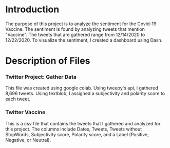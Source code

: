 # Introduction

The purpose of this project is to analyze the sentiment for the Covid-19 Vaccine. The sentiment is found by analyzing tweets that mention "Vaccine". The tweets that are gathered range from 12/14/2020 to 12/22/2020. To visualize the sentiment, I created a dashboard using Dash.

# Description of Files
### Twitter Project: Gather Data

This file was created using google colab. Using tweepy's api, I gathered 8,696 tweets. Using textblob, I assigned a subjectivity and polarity score to each tweet. 

### Twitter Vaccine

This is a csv file that contains the tweets that I gathered and analyzed for this project. The columns include Dates, Tweets, Tweets without StopWords, Subjectivity score, Polarity score, and a Label (Positive, Negative, or Neutral).
